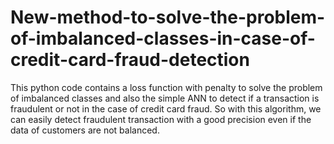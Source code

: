 # New-method-to-solve-the-problem-of-imbalanced-classes-in-case-of-credit-card-fraud-detection
 This python code  contains a loss function with penalty to solve the problem of imbalanced classes and also the simple ANN to detect if a transaction is fraudulent or not in the case of credit  card fraud. So with this algorithm, we can easily detect fraudulent transaction with a good precision even if the data of customers are not balanced.



